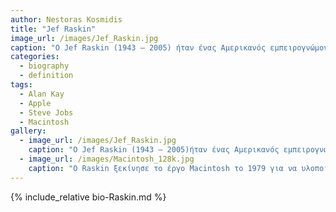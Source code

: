 ```yaml
---
author: Nestoras Kosmidis
title: "Jef Raskin"
image_url: /images/Jef_Raskin.jpg
caption: "O Jef Raskin (1943 – 2005) ήταν ένας Αμερικανός εμπειρογνώμονας διασύνδεσης ανθρώπου-υπολογιστή, γνωστός για τη σύλληψη και την έναρξη του έργου Macintosh στην Apple στα τέλη της δεκαετίας του 1970."
categories:
  - biography
  - definition
tags:
  - Alan Kay
  - Apple
  - Steve Jobs
  - Macintosh
gallery:
  - image_url: /images/Jef_Raskin.jpg
    caption: "O Jef Raskin (1943 – 2005)ήταν ένας Αμερικανός εμπειρογνώμονας διασύνδεσης ανθρώπου-υπολογιστή, γνωστός για τη σύλληψη και την έναρξη του έργου Macintosh στην Apple στα τέλη της δεκαετίας του 1970."
  - image_url: /images/Macintosh_128k.jpg
    caption: "Ο Raskin ξεκίνησε το έργο Macintosh το 1979 για να υλοποιήσει κάποιες από τις ιδέες του. Το μηχάνημα ήταν παρόμοιο σε ισχύ με το Apple II και συμπεριέλαβε μια μικρή οθόνη ασπρόμαυρων χαρακτήρων 9 ιντσών ενσωματωμένη σε μια μικρή θήκη μαζί με μια δισκέτα. Ήταν μόνο κείμενο, καθώς στον Raskin δεν άρεσε το ποντίκι του υπολογιστή ή οτιδήποτε άλλο μπορούσε να πάρει τα χέρια του από το πληκτρολόγιο."
---
```


{% include_relative bio-Raskin.md %}
